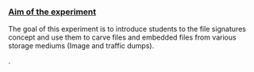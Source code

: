<u><h3>Aim of the experiment</h3></u>

 <p>The goal of this experiment is to introduce students to the file signatures concept and use them to carve files and embedded files from various storage mediums (Image and 	traffic dumps).</p> .
